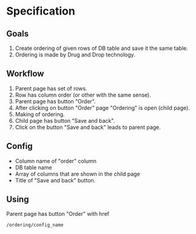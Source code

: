 # Specification
## Goals
1. Create ordering of given rows of DB table and save it the same table.
2. Ordering is made by Drug and Drop technology.

## Workflow
1. Parent page has set of rows.
2. Row has column order (or other with the same sense).
3. Parent page has button "Order".
4. After clicking on button "Order" page "Ordering" is open (child page).
5. Making of ordering.
6. Child page has button "Save and back".
7. Click on the button "Save and back" leads to parent page.

## Config
* Column name of "order" column
* DB table name
* Array of columns that are shown in the child page
* Title of "Save and back" button.

## Using
Parent page has button "Order" with href 
````
/ordering/config_name
````